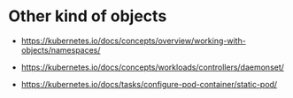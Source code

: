 # Other kind of objects

- https://kubernetes.io/docs/concepts/overview/working-with-objects/namespaces/

- https://kubernetes.io/docs/concepts/workloads/controllers/daemonset/

- https://kubernetes.io/docs/tasks/configure-pod-container/static-pod/